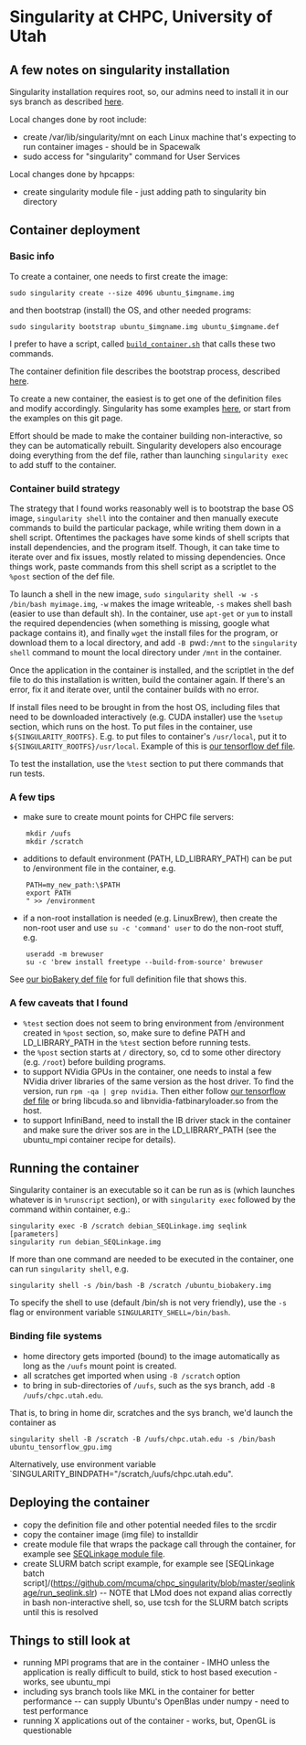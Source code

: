 # Singularity at CHPC, University of Utah

## A few notes on singularity installation

Singularity installation requires root, so, our admins need to install it in our sys branch as described [here](http://singularity.lbl.gov/docs-quick-start-installation).

Local changes done by root include:
- create /var/lib/singularity/mnt on each Linux machine that's expecting to run container images - should be in Spacewalk
- sudo access for "singularity" command for User Services

Local changes done by hpcapps:
- create singularity module file - just adding path to singularity bin directory

## Container deployment 

### Basic info

To create a container, one needs to first create the image:
```
sudo singularity create --size 4096 ubuntu_$imgname.img
```
and then bootstrap (install) the OS, and other needed programs:
```
sudo singularity bootstrap ubuntu_$imgname.img ubuntu_$imgname.def
```
I prefer to have a script, called [`build_container.sh`](https://github.com/mcuma/chpc_singularity/blob/master/seqlinkage/build_container.sh) that calls these two commands.

The container definition file describes the bootstrap process, described [here](http://singularity.lbl.gov/bootstrap-image). 

To create a new container, the easiest is to get one of the definition files and modify accordingly. Singularity has some examples [here](https://github.com/singularityware/singularity/tree/master/examples), or start from the examples on this git page.

Effort should be made to make the container building non-interactive, so they can be automatically rebuilt. Singularity developers also encourage doing everything from the def file, rather than launching `singularity exec` to add stuff to the container. 

### Container build strategy
The strategy that I found works reasonably well is to bootstrap the base OS image, `singularity shell` into the container and then manually execute commands to build the particular package, while writing them down in a shell script. Oftentimes the packages have some kinds of shell scripts that install dependencies, and the program itself. Though, it can take time to iterate over and fix issues, mostly related to missing dependencies. Once things work, paste commands from this shell script as a scriptlet to the `%post` section of the def file. 

To launch a shell in the new image, `sudo singularity shell -w -s /bin/bash myimage.img`, `-w` makes the image writeable, `-s` makes shell bash (easier to use than default sh). In the container, use `apt-get` or `yum` to install the required dependencies (when something is missing, google what package contains it), and finally `wget` the install files for the program, or download them to a local directory, and add `-B `pwd`:/mnt` to the `singularity shell` command to mount the local directory under `/mnt` in the container.

Once the application in the container is installed, and the scriptlet in the def file to do this installation is written, build the container again. If there's an error, fix it and iterate over, until the container builds with no error.

If install files need to be brought in from the host OS, including files that need to be downloaded interactively (e.g. CUDA installer) use the `%setup` section, which runs on the host. To put files in the container, use `${SINGULARITY_ROOTFS}`. E.g. to put files to container's `/usr/local`, put it to `${SINGULARITY_ROOTFS}/usr/local`. Example of this is [our tensorflow def file](https://github.com/mcuma/chpc_singularity/blob/master/tensorflow/ubuntu16-tensorflow-1.0.1-gpu.def).

To test the installation, use the `%test` section to put there commands that run tests.

### A few tips
- make sure to create mount points for CHPC file servers:
```
    mkdir /uufs
    mkdir /scratch
```
- additions to default environment (PATH, LD_LIBRARY_PATH) can be put to /environment file in the container, e.g.
``` echo "
    PATH=my_new_path:\$PATH
    export PATH
    " >> /environment
```
- if a non-root installation is needed (e.g. LinuxBrew), then create the non-root user and use `su -c 'command' user` to do the non-root stuff, e.g.
```
    useradd -m brewuser
    su -c 'brew install freetype --build-from-source' brewuser
```
See [our bioBakery def file]() for full definition file that shows this.


### A few caveats that I found
- `%test` section does not seem to bring environment from /environment created in `%post` section, so, make sure to define PATH and LD_LIBRARY_PATH in the `%test` section before running tests.
- the `%post` section starts at `/` directory, so, cd to some other directory (e.g. `/root`) before building programs.
- to support NVidia GPUs in the container, one needs to instal a few NVidia driver libraries of the same version as the host driver. To find the version, run `rpm -qa | grep nvidia`. Then either follow [our tensorflow def file](https://github.com/mcuma/chpc_singularity/blob/master/tensorflow/ubuntu16-tensorflow-1.0.1-gpu.def) or bring libcuda.so and libnvidia-fatbinaryloader.so from the host.
- to support InfiniBand, need to install the IB driver stack in the container and make sure the driver sos are in the LD_LIBRARY_PATH (see the ubuntu_mpi container recipe for details).

## Running the container

Singularity container is an executable so it can be run as is (which launches whatever is in `%runscript` section), or with `singularity exec` followed by the command within container, e.g.:
```
singularity exec -B /scratch debian_SEQLinkage.img seqlink [parameters]
singularity run debian_SEQLinkage.img
```
If more than one command are needed to be executed in the container, one can run `singularity shell`, e.g.
```
singularity shell -s /bin/bash -B /scratch /ubuntu_biobakery.img
```
To specify the shell to use (default /bin/sh is not very friendly), use the `-s` flag or environment variable `SINGULARITY_SHELL=/bin/bash`.

### Binding file systems

- home directory gets imported (bound) to the image automatically as long as the `/uufs` mount point is created.
- all scratches get imported when using `-B /scratch` option
- to bring in sub-directories of `/uufs`, such as the sys branch, add `-B /uufs/chpc.utah.edu`.

That is, to bring in home dir, scratches and the sys branch, we'd launch the container as
```
singularity shell -B /scratch -B /uufs/chpc.utah.edu -s /bin/bash ubuntu_tensorflow_gpu.img
```
Alternatively, use environment variable `SINGULARITY_BINDPATH="/scratch,/uufs/chpc.utah.edu".

## Deploying the container

- copy the definition file and other potential needed files to the srcdir 
- copy the container image (img file) to installdir
- create module file that wraps the package call through the container, for example see [SEQLinkage module file](https://github.com/mcuma/chpc_singularity/blob/master/seqlinkage/1.0.0.lua).
- create SLURM batch script example, for example see [SEQLinkage batch script]/(https://github.com/mcuma/chpc_singularity/blob/master/seqlinkage/run_seqlink.slr)
-- NOTE that LMod does not expand alias correctly in bash non-interactive shell, so, use tcsh for the SLURM batch scripts until this is resolved


## Things to still look at

- running MPI programs that are in the container - IMHO unless the application is really difficult to build, stick to host based execution - works, see ubuntu_mpi
- including sys branch tools like MKL in the container for better performance
 -- can supply Ubuntu's OpenBlas under numpy - need to test performance
- running X applications out of the container - works, but, OpenGL is questionable

